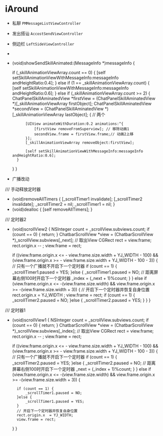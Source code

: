 # iAround

- 私聊 `PMMessageListViewController`
- 发出搭讪 `AccostSendViewController`
- 侧边栏 `LeftSideViewController`
-

- (void)showSendSkillAnimated:(MessageInfo *)messageInfo
{
    
    if (_skillAnimationViewArray.count == 0)
    {
        [self setSkillAnimationViewWithMessageInfo:messageInfo andHeightRatio:0.4];
    }
    else if (1 == _skillAnimationViewArray.count)
    {
        [self setSkillAnimationViewWithMessageInfo:messageInfo andHeightRatio:0.6];
    }
    else if (_skillAnimationViewArray.count >= 2)
    {
        ChatPanelSkillAminatedView *firstView = (ChatPanelSkillAminatedView *)[_skillAnimationViewArray firstObject];
        ChatPanelSkillAminatedView *secondView = (ChatPanelSkillAminatedView *)[_skillAnimationViewArray lastObject];
        { // 两个
            
            [UIView animateWithDuration:0.2 animations:^{
                [firstView removeFromSuperview]; // 移除动画1
                secondView.frame = firstView.frame;// 动画2上移
            }];
            [_skillAnimationViewArray removeObject:firstView];
            
            [self setSkillAnimationViewWithMessageInfo:messageInfo andHeightRatio:0.6];
        }
    }
}



- 广播改动

/// 手动释放定时器
- (void)removeAllTimers
{
    [_scrollTimer1 invalidate];
    [_scrollTimer2 invalidate];
    _scrollTimer2 = nil;
    _scrollTimer1 = nil;
}
- (void)dealloc
{
    [self removeAllTimers];
}


/// 定时器2
- (void)scrollView2
{
    NSInteger count = _scrollView.subviews.count;
    if (count == 0) {
        return;
    }
    ChatbarScrollView *view = (ChatbarScrollView *)_scrollView.subviews[_next]; // 取出View
    CGRect rect = view.frame;
    rect.origin.x -- ;
    view.frame = rect;
    
    if ((view.frame.origin.x <= - view.frame.size.width + YJ_WIDTH - 100) && (view.frame.origin.x >= - view.frame.size.width + YJ_WIDTH - 100 - 3)) {
        // 只有一个广播就不开启下一个定时器
        if (count == 1) {
            _scrollTimer1.paused = YES;
        }else {
            _scrollTimer1.paused = NO;
            // 距离屏幕右侧100时开启下一个定时器
            _index = (_next + 1)%count;
        }
    }
    else if (view.frame.origin.x <= -(view.frame.size.width) && view.frame.origin.x >= -(view.frame.size.width + 3)) {
       // 开启下一个定时器并恢复自身位置
        rect.origin.x  = YJ_WIDTH ;
        view.frame = rect;
        if (count == 1) {
            _scrollTimer2.paused = NO;
        }else {
            _scrollTimer2.paused = YES;
        }
    }
}

/// 定时器1
- (void)scrollView1
{
    NSInteger count = _scrollView.subviews.count;
    if (count == 0) {
        return;
    }
    ChatbarScrollView *view = (ChatbarScrollView *)_scrollView.subviews[_index]; // 取出View
    CGRect rect = view.frame;
    rect.origin.x -- ;
    view.frame = rect;
    
    if ((view.frame.origin.x <= - view.frame.size.width + YJ_WIDTH - 100) && (view.frame.origin.x >= - view.frame.size.width + YJ_WIDTH - 100 - 3)) {
        // 只有一个广播就不开启下一个定时器
        if (count == 1) {
              _scrollTimer2.paused = YES;
        }else {
            _scrollTimer2.paused = NO;
            // 距离屏幕右侧100时开启下一个定时器
            _next = (_index + 1)%count;
        }
    }
    else if (view.frame.origin.x <= -(view.frame.size.width) && view.frame.origin.x >= -(view.frame.size.width + 3)) {
        
        if (count == 1) {
            _scrollTimer1.paused = NO;
        }else {
            _scrollTimer1.paused = YES;
        }
        // 开启下一个定时器并恢复自身位置
        rect.origin.x  = YJ_WIDTH;
        view.frame = rect;

    }
}
